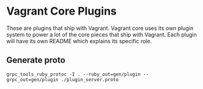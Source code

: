# Vagrant Core Plugins

These are plugins that ship with Vagrant. Vagrant core uses its own
plugin system to power a lot of the core pieces that ship with Vagrant.
Each plugin will have its own README which explains its specific role.

## Generate proto

```
grpc_tools_ruby_protoc -I . --ruby_out=gen/plugin --grpc_out=gen/plugin ./plugin_server.proto
```
